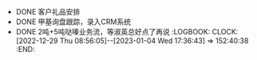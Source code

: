 - DONE 客户礼品安排
- DONE 甲基询盘跟踪，录入CRM系统
- DONE 2吨+5吨哒嗪业务流，等淑英总好点了再说
  :LOGBOOK:
  CLOCK: [2022-12-29 Thu 08:56:05]--[2023-01-04 Wed 17:36:43] =>  152:40:38
  :END: